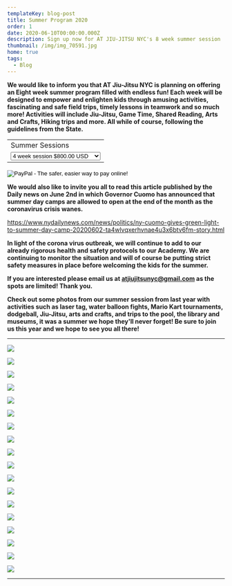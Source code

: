 ```yaml
---
templateKey: blog-post
title: Summer Program 2020
order: 1
date: 2020-06-10T00:00:00.000Z
description: Sign up now for AT JIU-JITSU NYC's 8 week summer session
thumbnail: /img/img_70591.jpg
home: true
tags:
  - Blog
---
```

**We would like to inform you that AT Jiu-Jitsu NYC is planning on offering an Eight week summer program filled with endless fun! Each week will be designed to empower and enlighten kids through amusing activities, fascinating and safe field trips, timely lessons in teamwork and so much more! Activities will include Jiu-Jitsu, Game Time, Shared Reading, Arts and Crafts, Hiking trips and more. All while of course, following the guidelines from the State.**

<form target="paypal" action="https://www.paypal.com/cgi-bin/webscr" method="post">
<input type="hidden" name="cmd" value="_s-xclick">
<input type="hidden" name="hosted_button_id" value="JY8TKKTNVLWFU">
<table>
<tr><td><input type="hidden" name="on0" value="Summer Sessions">Summer Sessions</td></tr><tr><td><select name="os0">
	<option value="4 week session">4 week session $800.00 USD</option>
	<option value="8 week session">8 week session $1,500.00 USD</option>
</select> </td></tr>
</table>
<input type="hidden" name="currency_code" value="USD">
<input type="image" src="https://www.paypalobjects.com/en_US/i/btn/btn_cart_LG.gif" border="0" name="submit" alt="PayPal - The safer, easier way to pay online!">
<img alt="" border="0" src="https://www.paypalobjects.com/en_US/i/scr/pixel.gif" width="1" height="1">
</form>


**We would also like to invite you all to read this article published by the Daily news on June 2nd in which Governor Cuomo has announced that summer day camps are allowed to open at the end of the month as the coronavirus crisis wanes.**

<https://www.nydailynews.com/news/politics/ny-cuomo-gives-green-light-to-summer-day-camp-20200602-ta4wlvqxerhvnae4u3x6btv6fm-story.html>

**In light of the corona virus outbreak, we will continue to add to our already rigorous health and safety protocols to our Academy. We are continuing to monitor the situation and will of course be putting strict safety measures in place before welcoming the kids for the summer.**

**If you are interested please email us at atjiujitsunyc@gmail.com as the spots are limited! Thank you.**

**Check out some photos from our summer session from last year with activities such as laser tag, water balloon fights, Mario Kart tournaments, dodgeball, Jiu-Jitsu, arts and crafts, and trips to the pool, the library and museums, it was a summer we hope they'll never forget! Be sure to join us this year and we hope to see you all there!**

- - -

![](/img/img_7378.jpg)

![](/img/1.jpg)

![](/img/img_7284.jpg)

![](/img/6.jpg)

![](/img/11.jpg)

![](/img/5.jpg)

![](/img/img_7332.jpg)

![](/img/img_7412.jpg)

![](/img/10.jpg)

![](/img/dsc03249.jpg)

![](/img/7.jpg)

![](/img/dsc03300-1-.jpg)

![](/img/13.jpg)

![](/img/img_7331.jpg)

![](/img/4.jpg)

![](/img/9.jpg)

![](/img/dsc03295-1-.jpg)

![](/img/8.jpg)

- - -
